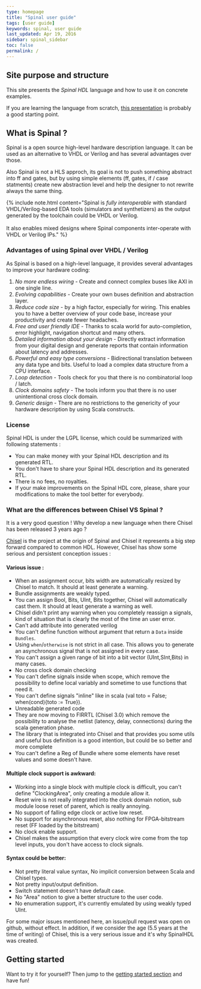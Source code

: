 ```yaml
---
type: homepage
title: "Spinal user guide"
tags: [user guide]
keywords: spinal, user guide
last_updated: Apr 19, 2016
sidebar: spinal_sidebar
toc: false
permalink: /
---
```


## Site purpose and structure
This site presents the *Spinal HDL* language and how to use it on concrete examples.

If you are learning the language from scratch, [this presentation](/SpinalDoc/presentation/) is probably a good starting point.

## What is Spinal ?
Spinal is a open source high-level hardware description language. It can be used as an alternative to VHDL or Verilog and has several advantages over those.

Also Spinal is not a HLS approch, its goal is not to push something abstract into ff and gates, but by using simple elements (ff, gates, if / case statments) create new abstraction level and help the designer to not rewrite always the same thing.

{% include note.html content="Spinal is *fully interoperable* with standard VHDL/Verilog-based EDA tools (simulators and synthetizers) as the output generated by the toolchain could be VHDL or Verilog. <br/><br/>It also enables mixed designs where Spinal components inter-operate with VHDL or Verilog IPs." %}

### Advantages of using Spinal over VHDL / Verilog
As Spinal is based on a high-level language, it provides several advantages to improve your hardware coding:

1. *No more endless wiring* - Create and connect complex buses like AXI in one single line.
1. *Evolving capabilities* - Create your own buses definition and abstraction layer.
1. *Reduce code size* - by a high factor, especially for wiring. This enables you to have a better overview of your code base, increase your productivity and create fewer headaches.
1. *Free and user friendly IDE* - Thanks to scala world for auto-completion, error highlight, navigation shortcut and many others.
1. *Detailed information about your design* - Directly extract information from your digital design and generate reports that contain information about latency and addresses.
1. *Powerful and easy type conversions* - Bidirectional translation between any data type and bits. Useful to load a complex data structure from a CPU interface.
1. *Loop detection* - Tools check for you that there is no combinatorial loop / latch.
1. *Clock domains safety* - The tools inform you that there is no user unintentional cross clock domain.
1. *Generic design* - There are no restrictions to the genericity of your hardware description by using Scala constructs.

### License
Spinal HDL is under the LGPL license, which could be summarized with following statements :

- You can make money with your Spinal HDL description and its generated RTL.
- You don't have to share your Spinal HDL description and its generated RTL.
- There is no fees, no royalties.
- If your make improvements on the Spinal HDL core, please, share your modifications to make the tool better for everybody.

### What are the differences between Chisel VS Spinal ?
It is a very good question ! Why develop a new language when there Chisel has been released 3 years ago ?

[Chisel](https://chisel.eecs.berkeley.edu/) is the project at the origin of Spinal and Chisel it represents a big step forward compared to common HDL. However, Chisel has show some serious and persistent conception issues :

#### Various issue :
- When an assignment occur, bits width are automatically resized by Chisel to match. It should at least generate a warning.
- Bundle assignments are weakly typed.
- You can assign Bool, Bits, UInt, Bits together, Chisel will automatically cast them. It should at least generate a warning as well.
- Chisel didn't print any warning when you completely reassign a signals, kind of situation that is clearly the most of the time an user error.
- Can't add attribute into generated verilog
- You can't define function without argument that return a `Data` inside `Bundles`.
- Using `when`/`otherwise` is not strict in all case. This allows you to generate an asynchronous signal that is not assigned in every case.
- You can't assign a given range of bit into a bit vector (UInt,SInt,Bits) in many cases.
- No cross clock domain checking
- You can't define signals inside when scope, which remove the possibility to define local variably and sometime to use functions that need it.
- You can't define signals "inline" like in scala (val toto = False; when(cond){toto := True}).
- Unreadable generated code
- They are now moving to FIRRTL (Chisel 3.0) which remove the possibility to analyse the netlist (latency, delay, connections) during the scala generation phase.
- The library that is integrated into Chisel and that provides you some utils and useful bus definition is a good intention, but could be so better and more complete
- You can't define a Reg of Bundle where some elements have reset values and some doesn't have.

#### Multiple clock support is awkward:
- Working into a single block with multiple clock is difficult, you can't define "ClockingArea", only creating a module allow it.
- Reset wire is not really integrated into the clock domain notion, sub module loose reset of parent, which is really annoying.
- No support of falling edge clock or active low reset.
- No support for asynchronous reset, also nothing for FPGA-bitstream reset (FF loaded by the bitstream)
- No clock enable support.
- Chisel makes the assumption that every clock wire come from the top level inputs, you don't have access to clock signals.

#### Syntax could be better:
- Not pretty literal value syntax, No implicit conversion between Scala and Chisel types.
- Not pretty input/output definition.
- Switch statement doesn't have default case.
- No "Area" notion to give a better structure to the user code.
- No enumeration support, it's currently emulated by using weakly typed UInt.

For some major issues mentioned here, an issue/pull request was open on github, without effect. In addition, if we consider the age (5.5 years at the time of writing) of Chisel, this is a very serious issue and it's why SpinalHDL was created.

## Getting started
Want to try it for yourself? Then jump to the [getting started section](/SpinalDoc/spinal_getting_started) and have fun!

